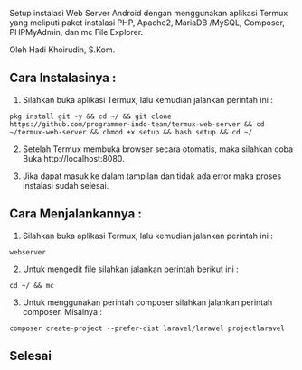 Setup instalasi Web Server Android dengan menggunakan aplikasi Termux yang meliputi paket instalasi PHP, Apache2, MariaDB /MySQL, Composer, PHPMyAdmin, dan mc File Explorer.

Oleh Hadi Khoirudin, S.Kom.

## Cara Instalasinya : 
1. Silahkan buka aplikasi Termux, lalu kemudian jalankan perintah ini :

```
pkg install git -y && cd ~/ && git clone https://github.com/programmer-indo-team/termux-web-server && cd ~/termux-web-server && chmod +x setup && bash setup && cd ~/
```

2. Setelah Termux membuka browser secara otomatis, maka silahkan coba Buka http://localhost:8080.

3. Jika dapat masuk ke dalam tampilan dan tidak ada error maka proses instalasi sudah selesai.

## Cara Menjalankannya : 
1. Silahkan buka aplikasi Termux, lalu kemudian jalankan perintah ini :

```
webserver
```

2. Untuk mengedit file silahkan jalankan perintah berikut ini :

```
cd ~/ && mc
```
3. Untuk menggunakan perintah composer silahkan jalankan perintah composer. Misalnya : 

```
composer create-project --prefer-dist laravel/laravel projectlaravel

```

## Selesai
